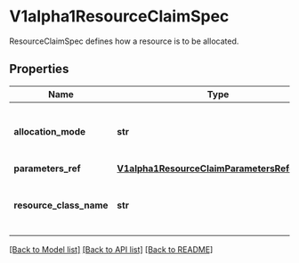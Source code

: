 # V1alpha1ResourceClaimSpec

ResourceClaimSpec defines how a resource is to be allocated.
## Properties
Name | Type | Description | Notes
------------ | ------------- | ------------- | -------------
**allocation_mode** | **str** | Allocation can start immediately or when a Pod wants to use the resource. \&quot;WaitForFirstConsumer\&quot; is the default. | [optional] 
**parameters_ref** | [**V1alpha1ResourceClaimParametersReference**](V1alpha1ResourceClaimParametersReference.md) |  | [optional] 
**resource_class_name** | **str** | ResourceClassName references the driver and additional parameters via the name of a ResourceClass that was created as part of the driver deployment. | 

[[Back to Model list]](../README.md#documentation-for-models) [[Back to API list]](../README.md#documentation-for-api-endpoints) [[Back to README]](../README.md)


